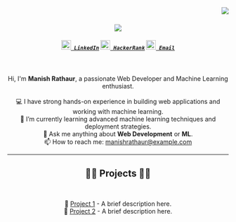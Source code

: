 <img align="right" src="https://visitor-badge.laobi.icu/badge?page_id=manishrathaur.manishrathaur">

<h1 align="center">
  <a href="https://git.io/typing-svg">
    <img src="https://readme-typing-svg.herokuapp.com/?lines=Hello,+There!+👋;This+is+Manish+Rathaur....;Nice+to+meet+you!&center=true&size=30">
  </a>
</h1>

<h5 align="center">
  <code><a href="https://www.linkedin.com/in/manishrathaur" title="LinkedIn Profile"><img width="22" src="images/linkedin.svg"> LinkedIn</a></code>
  <code><a href="https://www.hackerrank.com/manishrathaur" title="HackerRank Profile"><img width="22" src="images/hackerrank.png"> HackerRank</a></code>
  <code><a href="mailto:manishrathaur@example.com" title="Email"><img width="22" src="images/mail.svg"> Email</a></code>
</h5>
<br>
<p align="center">
  Hi, I'm <strong>Manish Rathaur</strong>, a passionate Web Developer and Machine Learning enthusiast.
  <br>
  <br>
  💻 I have strong hands-on experience in building web applications and working with machine learning.
  <br>
  🌱 I’m currently learning advanced machine learning techniques and deployment strategies.
  <br>
  💬 Ask me anything about <strong>Web Development</strong> or <strong>ML</strong>.
  <br>
  📫 How to reach me: <a href="mailto:manishrathaur@example.com">manishrathaur@example.com</a>
</p>





<hr>

<h2 align="center">👨‍💻 Projects 👨‍💻</h2>
<br>
<p align="center">
  🚀 <a href="https://github.com/manishrathaur/Project1" title="Project 1">Project 1</a> - A brief description here.
  <br>
  🌟 <a href="https://github.com/manishrathaur/Project2" title="Project 2">Project 2</a> - A brief description here.
</p>
